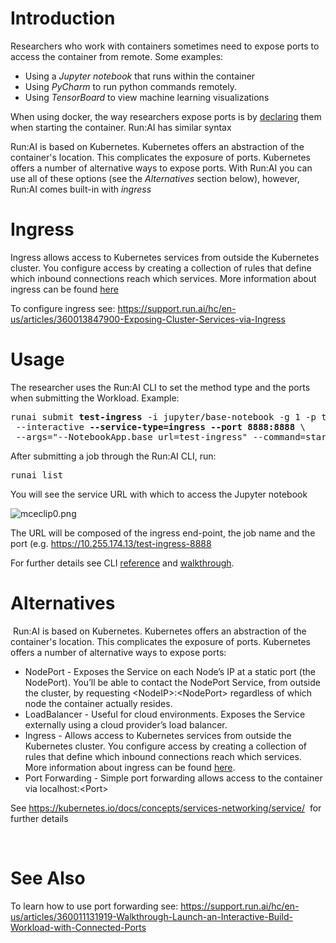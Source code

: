 # Introduction

Researchers who work with containers sometimes need to expose ports to access the container from remote. Some examples:

*   Using a _Jupyter notebook_ that runs within the container
*   Using _PyCharm_ to run python commands remotely.
*   Using _TensorBoard_ to view machine learning visualizations

When using docker, the way researchers expose ports is by <a href="https://docs.docker.com/engine/reference/commandline/run/" target="_self">declaring</a> them when starting the container. Run:AI has similar syntax

Run:AI is based on Kubernetes. Kubernetes offers an abstraction of the container's location. This complicates the exposure of ports. Kubernetes offers a number of alternative <span>ways to expose ports. With Run:AI you can use all of these options (see the&nbsp;_Alternatives_&nbsp;section below), however, Run:AI comes built-in with&nbsp;_ingress_</span>

# <span>Ingress</span>

Ingress allows access to Kubernetes services from outside the Kubernetes cluster. You configure access by creating a collection of rules that define which inbound connections reach which services. More information about ingress can be found <a href="https://kubernetes.io/docs/concepts/services-networking/ingress/" target="_self">here</a>

To configure ingress see:&nbsp;<https://support.run.ai/hc/en-us/articles/360013847900-Exposing-Cluster-Services-via-Ingress>&nbsp;

# Usage

The researcher uses the Run:AI CLI to set the method type and the ports when submitting the Workload. Example:

<pre>runai submit <strong>test-ingress</strong> -i jupyter/base-notebook -g 1 -p team-ny \<br/> --interactive <strong>--service-type=ingress</strong> <strong>--port 8888:8888</strong> \<br/> --args="--NotebookApp.base_url=test-ingress" --command=start-notebook.sh</pre>

After submitting a job through the Run:AI CLI, run:

<pre>runai list</pre>

You will see the service URL with which to access the Jupyter notebook

![mceclip0.png](https://support.run.ai/hc/article_attachments/360012894900/mceclip0.png)

The URL will be composed of the ingress end-point, the job name and the port (e.g. <a href="https://10.255.174.13/test-ingress-8888" target="_self">https://10.255.174.13/test-ingress-8888</a>

For further details see CLI <a href="https://support.run.ai/hc/en-us/articles/360011436120-runai-submit" target="_self">reference</a> and <a href="https://support.run.ai/hc/en-us/articles/360011131919-Walkthrough-Launch-an-Interactive-Build-Workload-with-Connected-Ports" target="_self">walkthrough</a>.

# Alternatives

&nbsp;Run:AI is based on Kubernetes. Kubernetes offers an abstraction of the container's location. This complicates the exposure of ports. Kubernetes offers a number of alternative <span>ways to expose ports:</span>

*   <span>NodePort - Exposes the Service on each Node’s IP at a static port (the NodePort). You’ll be able to contact the NodePort Service, from outside the cluster, by requesting &lt;NodeIP&gt;:&lt;NodePort&gt; regardless of which node the container actually resides.&nbsp;</span>
*   LoadBalancer - Useful for cloud environments.&nbsp;Exposes the Service externally using a cloud provider’s load balancer.
*   Ingress - Allows access to Kubernetes services from outside the Kubernetes cluster. You configure access by creating a collection of rules that define which inbound connections reach which services. More information about ingress can be found <a href="https://kubernetes.io/docs/concepts/services-networking/ingress/" target="_self">here</a>.&nbsp;
*   Port Forwarding - Simple port forwarding allows access to the container via localhost:&lt;Port&gt;

<span>See <https://kubernetes.io/docs/concepts/services-networking/service/>&nbsp; for further details</span>

&nbsp;

# See Also

To learn how to use port forwarding see:&nbsp;<https://support.run.ai/hc/en-us/articles/360011131919-Walkthrough-Launch-an-Interactive-Build-Workload-with-Connected-Ports>